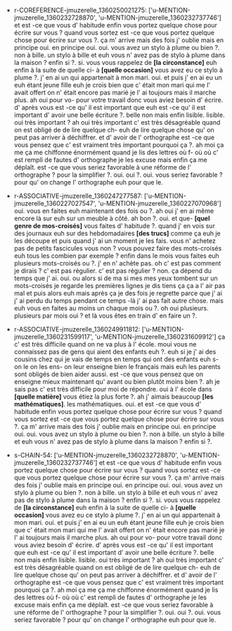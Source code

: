  * r-COREFERENCE-jmuzerelle_1360250021275: ['u-MENTION-jmuzerelle_1360232728870', 'u-MENTION-jmuzerelle_1360232737746']
	et est -ce que vous d' habitude enfin vous portez quelque chose pour écrire sur vous ? quand vous sortez est -ce que vous portez quelque chose pour écrire sur vous ?.
	 ça m' arrive mais des fois j' oublie mais en principe oui.
	 en principe oui.
	 oui.
	 vous avez un stylo à plume ou bien ?.
	 non à bille.
	 un stylo à bille et euh vous n' avez pas de stylo à plume dans la maison ? enfin si ?.
	 si.
	 vous vous rappelez de **[la circonstance]** euh enfin à la suite de quelle ci- à **[quelle occasion]** vous avez eu ce stylo à plume ?.
	 j' en ai un qui appartenait à mon mari.
	 oui.
	 et puis j' en ai eu un euh étant jeune fille euh je crois bien que c' était mon mari qui me l' avait offert on n' était encore pas marié je l' ai toujours mais il marche plus.
	 ah oui pour vo- pour votre travail donc vous aviez besoin d' écrire.
	 d' après vous est -ce qu' il est important que euh est -ce qu' il est important d' avoir une belle écriture ?.
	 belle non mais enfin lisible.
	 lisible.
	 oui très important ? ah oui très important c' est très désagréable quand on est obligé de de lire quelque ch- euh de lire quelque chose qu' on peut pas arriver à déchiffrer.
	 et d' avoir de l' orthographe est -ce que vous pensez que c' est vraiment très important pourquoi ça ?.
	 ah moi ça me ça me chiffonne énormément quand je lis des lettres où f- où où c' est rempli de fautes d' orthographe je les excuse mais enfin ça me déplaît.
	 est -ce que vous seriez favorable à une réforme de l' orthographe ? pour la simplifier ?.
	 oui.
	 oui ?.
	 oui.
	 vous seriez favorable ? pour qu' on change l' orthographe euh pour que le.
	
 * r-ASSOCIATIVE-jmuzerelle_1360247277587: ['u-MENTION-jmuzerelle_1360227027547', 'u-MENTION-jmuzerelle_1360227070968']
	oui.
	 vous en faites euh maintenant des fois ou ?.
	 ah oui j' en ai même encore là sur euh sur un meuble à côté.
	 ah bon ?.
	 oui.
	 et que- **[quel genre de mos-croisés]** vous faites d' habitude ?.
	 quand j' en vois sur des journaux euh sur des hebdomadaires **[des trucs]** comme ça euh je les découpe et puis quand j' ai un moment je les fais.
	 vous n' achetez pas de petits fascicules vous non ? vous pouvez faire des mots-croisés euh tous les combien par exemple ? enfin dans le mois vous faites euh plusieurs mots-croisés ou ?.
	 j' en n' achète pas.
	 oh c' est pas comment je dirais ? c' est pas régulier.
	 c' est pas régulier ? non.
	 ça dépend du temps que j' ai.
	 oui.
	 ou alors si de ma si mes mes yeux tombent sur un mots-croisés je regarde les premières lignes je dis tiens ça ça a l' air pas mal et puis alors euh mais après ça je des fois je regrette parce que j' ai j' ai perdu du temps pendant ce temps -là j' ai pas fait autre chose.
	 mais euh vous en faites au moins un chaque mois ou ?.
	 oh oui plusieurs.
	 plusieurs par mois oui ? et là vous êtes en train d' en faire un ?.
	
 * r-ASSOCIATIVE-jmuzerelle_1360249911812: ['u-MENTION-jmuzerelle_1360231599117', 'u-MENTION-jmuzerelle_1360231609912']
	ça c' est très difficile quand on ne va plus à l' école.
	 moui vous ne connaissez pas de gens qui aient des enfants euh ?.
	 euh si je j' ai des cousins chez qui je vais de temps en temps qui ont des enfants euh s- on le on les ens- on leur enseigne bien le français mais euh les parents sont obligés de bien aider aussi.
	 est -ce que vous pensez que on enseigne mieux maintenant qu' avant ou bien plutôt moins bien ?.
	 ah je sais pas c' est très difficile pour moi de répondre.
	 oui à l' école dans **[quelle matière]** vous étiez la plus forte ?.
	 ah j' aimais beaucoup **[les mathématiques]**.
	 les mathématiques.
	 oui.
	 et est -ce que vous d' habitude enfin vous portez quelque chose pour écrire sur vous ? quand vous sortez est -ce que vous portez quelque chose pour écrire sur vous ?.
	 ça m' arrive mais des fois j' oublie mais en principe oui.
	 en principe oui.
	 oui.
	 vous avez un stylo à plume ou bien ?.
	 non à bille.
	 un stylo à bille et euh vous n' avez pas de stylo à plume dans la maison ? enfin si ?.
	
 * s-CHAIN-54: ['u-MENTION-jmuzerelle_1360232728870', 'u-MENTION-jmuzerelle_1360232737746']
	et est -ce que vous d' habitude enfin vous portez quelque chose pour écrire sur vous ? quand vous sortez est -ce que vous portez quelque chose pour écrire sur vous ?.
	 ça m' arrive mais des fois j' oublie mais en principe oui.
	 en principe oui.
	 oui.
	 vous avez un stylo à plume ou bien ?.
	 non à bille.
	 un stylo à bille et euh vous n' avez pas de stylo à plume dans la maison ? enfin si ?.
	 si.
	 vous vous rappelez de **[la circonstance]** euh enfin à la suite de quelle ci- à **[quelle occasion]** vous avez eu ce stylo à plume ?.
	 j' en ai un qui appartenait à mon mari.
	 oui.
	 et puis j' en ai eu un euh étant jeune fille euh je crois bien que c' était mon mari qui me l' avait offert on n' était encore pas marié je l' ai toujours mais il marche plus.
	 ah oui pour vo- pour votre travail donc vous aviez besoin d' écrire.
	 d' après vous est -ce qu' il est important que euh est -ce qu' il est important d' avoir une belle écriture ?.
	 belle non mais enfin lisible.
	 lisible.
	 oui très important ? ah oui très important c' est très désagréable quand on est obligé de de lire quelque ch- euh de lire quelque chose qu' on peut pas arriver à déchiffrer.
	 et d' avoir de l' orthographe est -ce que vous pensez que c' est vraiment très important pourquoi ça ?.
	 ah moi ça me ça me chiffonne énormément quand je lis des lettres où f- où où c' est rempli de fautes d' orthographe je les excuse mais enfin ça me déplaît.
	 est -ce que vous seriez favorable à une réforme de l' orthographe ? pour la simplifier ?.
	 oui.
	 oui ?.
	 oui.
	 vous seriez favorable ? pour qu' on change l' orthographe euh pour que le.
	
